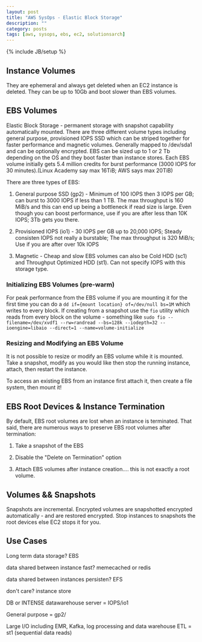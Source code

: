 ```yaml
---
layout: post
title: "AWS SysOps - Elastic Block Storage"
description: ""
category: posts
tags: [aws, sysops, ebs, ec2, solutionsarch]
---
```

{% include JB/setup %}

## Instance Volumes
They are ephemeral and always get deleted when an EC2 instance is deleted. They can be up to 10Gb and boot slower than EBS volumes.

## EBS Volumes
Elastic Block Storage - permanent storage with snapshot capability automatically mounted. There are three different volume types including general purpose, provisioned IOPS SSD which can be striped together for faster performance and magnetic volumes. Generally mapped to /dev/sda1 and can be optionally encrypted. EBS can be sized up to 1 or 2 Tb depending on the OS and they boot faster than instance stores. Each EBS volume initially gets 5.4 million credits for burst performance (3000 IOPS for 30 minutes).(Linux Academy say max 16TiB; AWS says max 20TiB)

There are three types of EBS:

1. General purpose SSD (gp2) - Minimum of 100 IOPS then 3 IOPS per GB; can burst to 3000 IOPS if less than 1 TB. The max throughput is 160 MiB/s and this can end up being a bottleneck if read size is large. Even though you can boost performance, use if you are after less than 10K IOPS; 3Tb gets you there. 

2. Provisioned IOPS (io1) - 30 IOPS per GB up to 20,000 IOPS; Steady consisten IOPS not really a burstable; The max throughput is 320 MiB/s; Use if you are after over 10k IOPS

3. Magnetic - Cheap and slow EBS volumes can also be Cold HDD (sc1) and Throughput Optimized HDD (st1). Can not specify IOPS with this storage type.

### Initializing EBS Volumes (pre-warm)
For peak performance from the EBS volume if you are mounting it for the first time you can do a `dd if={mount location} of=/dev/null bs=1M` which writes to every block. If creating from a snapshot use the `fio` utility which reads from every block on the volume - something like `sudo fio --filename=/dev/xvdf1 --rw=randread --bs=128k --iodepth=32 --ioengine=libaio --direct=1 --name=volume-initialize`

### Resizing and Modifying an EBS Volume
It is not possible to resize or modify an EBS volume while it is mounted. Take a snapshot, modify as you would like then stop the running instance, attach, then restart the instance.

To access an existing EBS from an instance first attach it, then create a file system, then mount it!

## EBS Root Devices &amp; Instance Termination
By default, EBS root volumes are lost when an instance is terminated. That said, there are numerous ways to preserve EBS root volumes after termination:

1. Take a snapshot of the EBS

2. Disable the "Delete on Termination" option

3. Attach EBS volumes after instance creation.... this is not exactly a root volume.

## Volumes && Snapshots
Snapshots are incremental. Encrypted volumes are snapshotted encrypted automatically - and are restored encrypted. Stop instances to snapshots the root devices else EC2 stops it for you.

## Use Cases
Long term data storage? EBS

data shared between instance fast? memecached or redis

data shared between instances persisten? EFS

don't care? instance store

DB or INTENSE datawarehouse server = IOPS/io1

General purpose = gp2/

Large I/O including EMR, Kafka, log processing and data warehouse ETL = st1 (sequential data reads)


